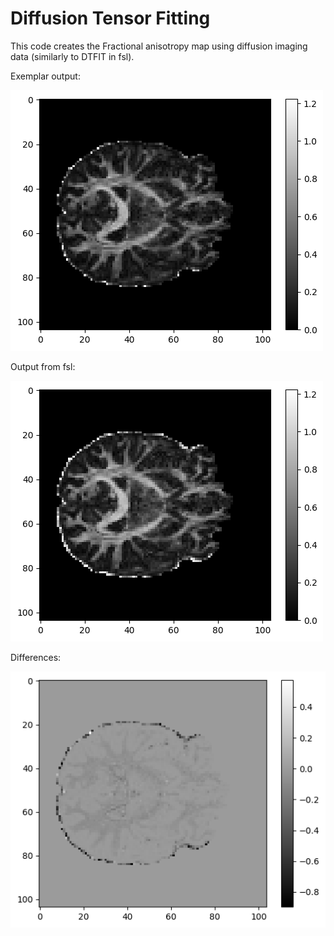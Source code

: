 # Diffusion Tensor Fitting
This code creates the Fractional anisotropy map using diffusion imaging data (similarly to DTFIT in fsl).

Exemplar output:

![](output_final.png)

Output from fsl:

![](output_fsl.png)

Differences:

![](output_differences.png)
